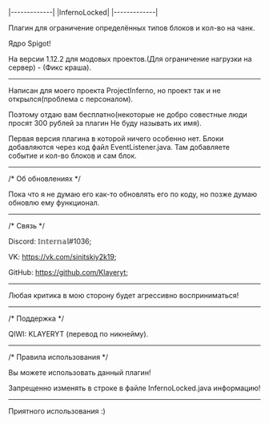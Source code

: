 |-------------|
|InfernoLocked|
|-------------|

Плагин для ограничение определённых типов блоков и кол-во на чанк.

Ядро Spigot!

На версии 1.12.2 для модовых проектов.(Для ограничение нагрузки на сервер) - (Фикс краша).

------------------------------------------------------------------------------------------------------------------

Написан для моего проекта ProjectInferno, но проект так и не открылся(проблема с персоналом).

Поэтому отдаю вам бесплатно(некоторые не добро совестные люди просят 300 рублей за плагин Не буду называть их имя).

Первая версия плагина в которой ничего особенно нет. Блоки добавляются через код файл EventListener.java. Там добавляете событие и кол-во блоков и сам блок.

------------------------------------------------------------------------------------------------------------------------------------------------------------

/* Об обновлениях */

Пока что я не думаю его как-то обновлять его по коду, но позже думаю обновлю ему функционал.

----------------------------------------------------------------------------------------------------------

/* Связь */

Discord: 𝕀𝕟𝕥𝕖𝕣𝕟𝕒𝕝#1036;

VK: https://vk.com/sinitskiy2k19;

GitHub: https://github.com/Klayeryt;

----------------------------------------------------------------------------------------------------------

Любая критика в мою сторону будет агрессивно восприниматься!

----------------------------------------------------------------------------------------------------------

/* Поддержка */

QIWI: KLAYERYT (перевод по никнейму).

-----------------------------------------------------------------------------------------------------

/* Правила использования */

Вы можете использовать данный плагин!

Запрещенно изменять в строке в файле InfernoLocked.java информацию!

----------------------------------------------------------------------------------------------------

Приятного использования :)
